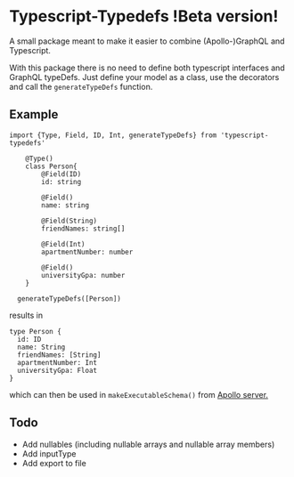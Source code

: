 # Typescript-Typedefs !Beta version!

A small package meant to make it easier to combine (Apollo-)GraphQL and Typescript.

With this package there is no need to define both typescript interfaces and GraphQL typeDefs. Just define your model as a class, use the decorators and call the `generateTypeDefs` function.

## Example

```
import {Type, Field, ID, Int, generateTypeDefs} from 'typescript-typedefs'

    @Type()
    class Person{
        @Field(ID)
        id: string

        @Field()
        name: string

        @Field(String)
        friendNames: string[]

        @Field(Int)
        apartmentNumber: number

        @Field()
        universityGpa: number
    }

  generateTypeDefs([Person])
```

results in

```
type Person {
  id: ID
  name: String
  friendNames: [String]
  apartmentNumber: Int
  universityGpa: Float
}
```

which can then be used in `makeExecutableSchema()` from [Apollo server.](https://www.npmjs.com/package/apollo-server)

## Todo

- Add nullables (including nullable arrays and nullable array members)
- Add inputType
- Add export to file

